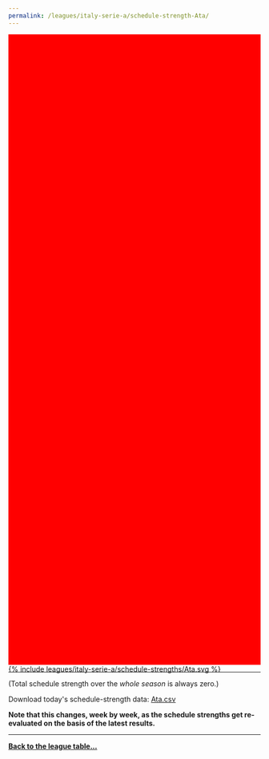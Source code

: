 ```yaml
---
permalink: /leagues/italy-serie-a/schedule-strength-Ata/
---
```


<style>
.svg-wrap {
    background-color:red;
    height:0;
    padding-top:250%; /* 350px/550px */
    position: relative;
}

svg {
    background-color: white;
    height: 100%;
    display:block;
    width: 100%;
    position: absolute;
    top:0;
    left:0;
}
</style>


<div class="svg-wrap">
{% include leagues/italy-serie-a/schedule-strengths/Ata.svg %}
</div>

-----

(Total schedule strength over the *whole season* is always zero.)


Download today's schedule-strength data: [Ata.csv](/assets/leagues/italy-serie-a/2022/schedule-strengths/Ata.csv)

**Note that this changes, week by week, as the schedule strengths get re-evaluated on the
basis of the latest results.**

-----

[**Back to the league table...**](/leagues/italy-serie-a)


